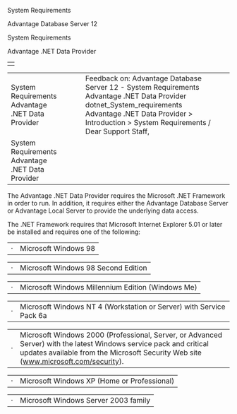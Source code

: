 System Requirements




Advantage Database Server 12  

System Requirements

Advantage .NET Data Provider

|  |
| --- |
|  |

|  |  |  |  |  |
| --- | --- | --- | --- | --- |
| System Requirements  Advantage .NET Data Provider |  |  | Feedback on: Advantage Database Server 12 - System Requirements Advantage .NET Data Provider dotnet\_System\_requirements Advantage .NET Data Provider > Introduction > System Requirements / Dear Support Staff, |  |
| System Requirements  Advantage .NET Data Provider |  |  |  |  |

The Advantage .NET Data Provider requires the Microsoft .NET Framework in order to run. In addition, it requires either the Advantage Database Server or Advantage Local Server to provide the underlying data access.

The .NET Framework requires that Microsoft Internet Explorer 5.01 or later be installed and requires one of the following:

|  |  |
| --- | --- |
| · | Microsoft Windows 98 |

|  |  |
| --- | --- |
| · | Microsoft Windows 98 Second Edition |

|  |  |
| --- | --- |
| · | Microsoft Windows Millennium Edition (Windows Me) |

|  |  |
| --- | --- |
| · | Microsoft Windows NT 4 (Workstation or Server) with Service Pack 6a |

|  |  |
| --- | --- |
| · | Microsoft Windows 2000 (Professional, Server, or Advanced Server) with the latest Windows service pack and critical updates available from the Microsoft Security Web site (www.microsoft.com/security). |

|  |  |
| --- | --- |
| · | Microsoft Windows XP (Home or Professional) |

|  |  |
| --- | --- |
| · | Microsoft Windows Server 2003 family |